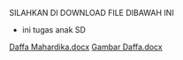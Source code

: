 SILAHKAN DI DOWNLOAD FILE DIBAWAH INI
- ini tugas anak SD

[Daffa Mahardika.docx](https://github.com/fadhil050804/TugasDaffa/files/6998834/Daffa.Mahardika.docx)
[Gambar Daffa.docx](https://github.com/fadhil050804/TugasDaffa/files/6998837/Gambar.Daffa.docx)
